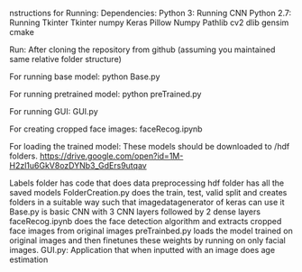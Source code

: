 nstructions for Running:
Dependencies:
Python 3: Running CNN
Python 2.7: Running Tkinter
Tkinter
numpy
Keras
Pillow
Numpy
Pathlib
cv2
dlib
gensim
cmake

Run:
After cloning the repository from github (assuming you maintained same relative folder structure)

For running base model:
python Base.py 

For running pretrained model:
python preTrained.py

For running GUI:
GUI.py

For creating cropped face images:
faceRecog.ipynb

For loading the trained model: These models should be downloaded to /hdf folders.
https://drive.google.com/open?id=1M-H2zl1u6GkV8ozDYNb3_GdErs9utqav


Labels folder has code that does data preprocessing
hdf folder has all the saved models
FolderCreation.py does the train, test, valid split and creates folders in a suitable way such that imagedatagenerator of keras can use it
Base.py is basic CNN with 3 CNN layers followed by 2 dense layers
faceRecog.ipynb does the face detection algorithm and extracts cropped face images from original images
preTrainbed.py loads the model trained on original images and then finetunes these weights by running on only facial images.
GUI.py: Application that when inputted with an image does age estimation
